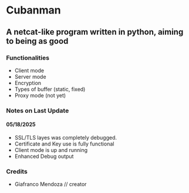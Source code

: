 <h1>Cubanman</h1>

<h2>A netcat-like program written in python, aiming to being as good</h2>

<h3>Functionalities</h3>

- Client mode
- Server mode
- Encryption
- Types of buffer (static, fixed)
- Proxy mode (not yet)

<h3>Notes on Last Update</h3>

<h4>05/18/2025</h4>

- SSL/TLS layes was completely debugged.
- Certificate and Key use is fully functional
- Client mode is up and running
- Enhanced Debug output

<h3>Credits</h3>

- Giafranco Mendoza // creator
